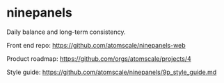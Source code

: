 # ninepanels
Daily balance and long-term consistency.

Front end repo: https://github.com/atomscale/ninepanels-web

Product roadmap: https://github.com/orgs/atomscale/projects/4

Style guide: https://github.com/atomscale/ninepanels/9p_style_guide.md